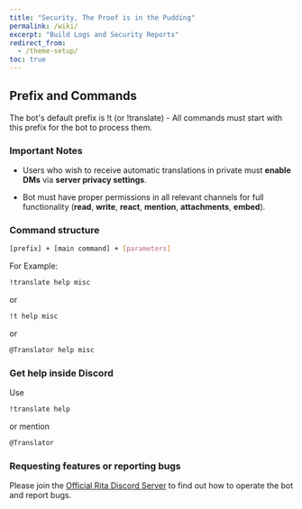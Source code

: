 ```yaml
---
title: "Security, The Proof is in the Pudding"
permalink: /wiki/
excerpt: "Build Logs and Security Reports"
redirect_from:
  - /theme-setup/
toc: true
---
```


## Prefix and Commands

The bot's default prefix is !t (or !translate) - All commands must start with this prefix for the bot to process them.

### Important Notes

* Users who wish to receive automatic translations in private must **enable DMs** via **server privacy settings**.

* Bot must have proper permissions in all relevant channels for full functionality (**read**, **write**, **react**, **mention**, **attachments**, **embed**).

### Command structure

```bash
[prefix] + [main command] + [parameters]
```

For Example:

```bash
!translate help misc
```
or
```bash
!t help misc
```
or
```bash
@Translator help misc
```

### Get help inside Discord

Use 
```bash
!translate help
``` 
or mention 
```bash
@Translator
```

### Requesting features or reporting bugs

Please join the [Official Rita Discord Server](https://discord.gg/mgNR64R) to find out how to operate the bot and report bugs. 
